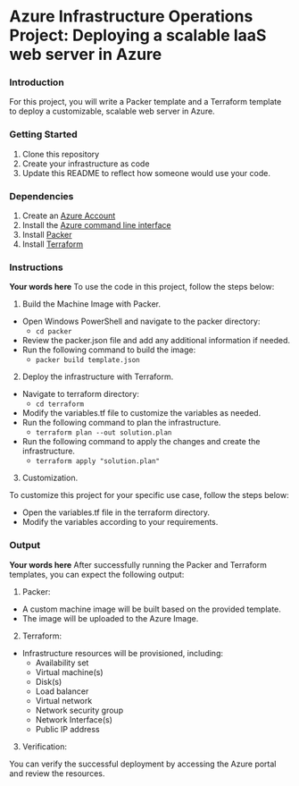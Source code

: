 # Azure Infrastructure Operations Project: Deploying a scalable IaaS web server in Azure

### Introduction
For this project, you will write a Packer template and a Terraform template to deploy a customizable, scalable web server in Azure.

### Getting Started
1. Clone this repository
2. Create your infrastructure as code
3. Update this README to reflect how someone would use your code.

### Dependencies
1. Create an [Azure Account](https://portal.azure.com) 
2. Install the [Azure command line interface](https://docs.microsoft.com/en-us/cli/azure/install-azure-cli?view=azure-cli-latest)
3. Install [Packer](https://www.packer.io/downloads)
4. Install [Terraform](https://www.terraform.io/downloads.html)

### Instructions
**Your words here**
To use the code in this project, follow the steps below:

1. Build the Machine Image with Packer.

  * Open Windows PowerShell and navigate to the packer directory:
    - `cd packer`
  * Review the packer.json file and add any additional information if needed.
  * Run the following command to build the image:
    - `packer build template.json`

2. Deploy the infrastructure with Terraform.

  * Navigate to terraform directory:
    - `cd terraform`
  * Modify the variables.tf file to customize the variables as needed.
  * Run the following command to plan the infrastructure.
    - `terraform plan --out solution.plan`
  * Run the following command to apply the changes and create the infrastructure.
    - `terraform apply "solution.plan"`

3. Customization.

To customize this project for your specific use case, follow the steps below:
  * Open the variables.tf file in the terraform directory.
  * Modify the variables according to your requirements.

### Output
**Your words here**
After successfully running the Packer and Terraform templates, you can expect the following output:

1. Packer:
  * A custom machine image will be built based on the provided template.
  * The image will be uploaded to the Azure Image.

2. Terraform:
  * Infrastructure resources will be provisioned, including:
    - Availability set
    - Virtual machine(s)
    - Disk(s)
    - Load balancer
    - Virtual network
    - Network security group
    - Network Interface(s)
    - Public IP address

3. Verification:

You can verify the successful deployment by accessing the Azure portal and review the resources.